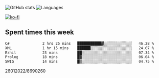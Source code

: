 ![GitHub stats](https://github-readme-stats.vercel.app/api?username=emipa606&theme=github_dark&show_icons=true) 
![Languages](https://github-readme-stats.vercel.app/api/top-langs/?username=emipa606&theme=github_dark&layout=compact)

[![ko-fi](https://ko-fi.com/img/githubbutton_sm.svg)](https://ko-fi.com/G2G55DDYD)

## Spent times this week
<!--START_SECTION:waka-->

```txt
C#               2 hrs 25 mins   ███████████▓░░░░░░░░░░░░░   46.28 %
XML              1 hr 15 mins    ██████░░░░░░░░░░░░░░░░░░░   24.07 %
Ezhil            23 mins         ██░░░░░░░░░░░░░░░░░░░░░░░   07.34 %
Prolog           18 mins         █▓░░░░░░░░░░░░░░░░░░░░░░░   06.04 %
SWIG             14 mins         █▒░░░░░░░░░░░░░░░░░░░░░░░   04.75 %
```

<!--END_SECTION:waka-->


26012022/8690260
